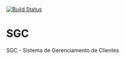 [![Build Status](https://www.travis-ci.org/alextalles/projeto_sgc_spring.svg?branch=master)](https://www.travis-ci.org/alextalles/projeto_sgc_spring)
# SGC
SGC - Sistema de Gerenciamento de Clientes
